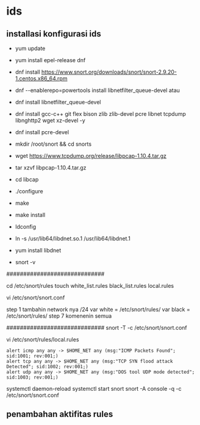# ids

## installasi konfigurasi ids
- yum update
- yum install epel-release dnf
- dnf install https://www.snort.org/downloads/snort/snort-2.9.20-1.centos.x86_64.rpm

- dnf --enablerepo=powertools install libnetfilter_queue-devel
atau
- dnf install libnetfilter_queue-devel

- dnf install gcc-c++ git flex bison zlib zlib-devel pcre libnet tcpdump libnghttp2 wget xz-devel -y
- dnf install pcre-devel

- mkdir /root/snort && cd snorts
- wget https://www.tcpdump.org/release/libpcap-1.10.4.tar.gz
- tar xzvf libpcap-1.10.4.tar.gz
- cd libcap
- ./configure
- make
- make install

- ldconfig
- ln -s /usr/lib64/libdnet.so.1 /usr/lib64/libdnet.1
- yum install libdnet
- snort -v

#############################

cd /etc/snort/rules
touch white_list.rules black_list.rules local.rules

vi /etc/snort/snort.conf

step 1 tambahin network nya /24
        var white = /etc/snort/rules/
        var black = /etc/snort/rules/
step 7 komenenin semua

#############################
snort -T -c /etc/snort/snort.conf

vi /etc/snort/rules/local.rules
```
alert icmp any any -> $HOME_NET any (msg:"ICMP Packets Found"; sid:1001; rev:001;)
alert tcp any any -> $HOME_NET any (msg:"TCP SYN flood attack Detected"; sid:1002; rev:001;)
alert udp any any -> $HOME_NET any (msg:"DOS tool UDP mode detected"; sid:1003; rev:001;)
```

systemctl daemon-reload
systemctl start snort
snort -A console -q -c /etc/snort/snort.conf

## penambahan aktifitas rules